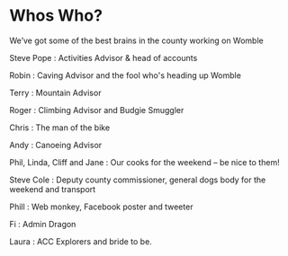 Whos Who?
=========

We’ve got some of the best brains in the county working on Womble

Steve Pope
:   Activities Advisor & head of accounts

Robin
:   Caving Advisor and the fool who's heading up Womble

Terry
:   Mountain Advisor

Roger
:   Climbing Advisor and Budgie Smuggler

Chris
:   The man of the bike

Andy
:   Canoeing Advisor

Phil, Linda, Cliff and Jane
:   Our cooks for the weekend – be nice to them!

Steve Cole
:   Deputy county commissioner, general dogs body for the weekend and transport

Phill
:   Web monkey, Facebook poster and tweeter

Fi
:   Admin Dragon

Laura
:   ACC Explorers and bride to be.
